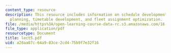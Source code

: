 ```yaml
---
content_type: resource
description: This resource includes information on schedule development process, frequency
  planning, timetable development, and fleet assignment optimization.
file: /media/https%3A/open-learning-course-data-rc.s3.amazonaws.com/16-75j-airline-management-spring-2006/a28aa07c64a983ce2cd475b9f7e32f16_lect5.pdf
file_type: application/pdf
resourcetype: Document
title: lect5.pdf
uid: a28aa07c-64a9-83ce-2cd4-75b9f7e32f16
---
```

